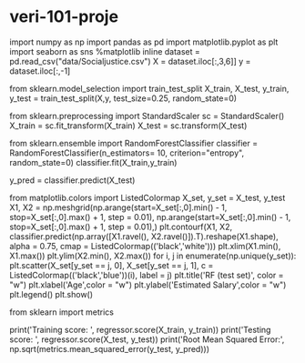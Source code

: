 # veri-101-proje



import numpy as np
import pandas as pd
import matplotlib.pyplot as plt
import seaborn as sns
%matplotlib inline
dataset = pd.read_csv("data/Socialjustice.csv")
X = dataset.iloc[:,3,6]]
y = dataset.iloc[:,-1]


from sklearn.model_selection import train_test_split
X_train, X_test, y_train, y_test = train_test_split(X,y, test_size=0.25, random_state=0)

from sklearn.preprocessing import StandardScaler
sc = StandardScaler()
X_train = sc.fit_transform(X_train)
X_test = sc.transform(X_test)

from sklearn.ensemble import RandomForestClassifier
classifier = RandomForestClassifier(n_estimators= 10, criterion="entropy", random_state=0)
classifier.fit(X_train,y_train)


y_pred = classifier.predict(X_test)


from matplotlib.colors import ListedColormap
X_set, y_set = X_test, y_test
X1, X2 = np.meshgrid(np.arange(start=X_set[:,0].min() - 1, stop=X_set[:,0].max() + 1, step = 0.01), 
                     np.arange(start=X_set[:,0].min() - 1, stop=X_set[:,0].max() + 1, step = 0.01),)
plt.contourf(X1, X2, classifier.predict(np.array([X1.ravel(), X2.ravel()]).T).reshape(X1.shape), alpha = 0.75, cmap = ListedColormap(('black','white')))
plt.xlim(X1.min(), X1.max())
plt.ylim(X2.min(), X2.max())
for i, j in enumerate(np.unique(y_set)):
             plt.scatter(X_set[y_set == j, 0], X_set[y_set == j, 1], c = ListedColormap(('black','blue'))(i), label = j)
plt.title('RF (test set)', color = "w")
plt.xlabel('Age',color = "w")
plt.ylabel('Estimated Salary',color = "w")
plt.legend()
plt.show()


from sklearn import metrics

print('Training score: ', regressor.score(X_train, y_train))
print('Testing score:  ', regressor.score(X_test, y_test))
print('Root Mean Squared Error:', np.sqrt(metrics.mean_squared_error(y_test, y_pred)))
